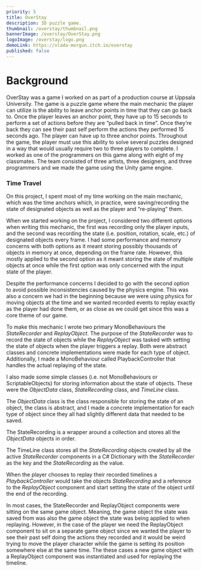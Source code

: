 ```yaml
---
priority: 5
title: OverStay
description: 3D puzzle game.
thumbnail: /overstay/thumbnail.png
bannerImage: /overstay/OverStay.png
logoImage: /overstay/logo.png
demoLink: https://vlada-morgun.itch.io/overstay
published: false
---
```


# Background

OverStay was a game I worked on as part of a production course at Uppsala University. The game is a puzzle game where the main mechanic the player can utilize is the
ability to leave anchor points in time that they can go back to. Once the
player leaves an anchor point, they have up to 15 seconds to perform a set of
actions before they are “pulled back in time”. Once they’re back they can see
their past self perform the actions they performed 15 seconds ago. The player
can have up to three anchor points. Throughout the game, the player must use this ability to solve several puzzles designed in a way that would usually require two to three players to complete. I worked as one of the programmers on this game along with eight of my classmates. The team consisted of three artists, three designers, and three programmers and we made the game using the Unity game engine.

### Time Travel

On this project, I spent most of my time working on the main mechanic, which was the
time anchors which, in practice, were saving/recording the state of designated
objects as well as the player and “re-playing” them.

When we started working on the project, I considered two different options when writing this mechanic, the first was recording only the player inputs, and the second
was recording the state (i.e. position, rotation, scale, etc.) of designated objects every frame. I had some performance and memory concerns with both options as it meant storing possibly thousands of objects in memory at once, depending on the frame rate. However, this mostly applied to the second option as it meant storing the state of multiple objects at once while the first option was only concerned with the input state of the player.

Despite the performance concerns I decided to go with the second option to avoid possible inconsistencies caused by the physics engine. This was also a concern we had in the beginning because we were using physics for moving objects at the time and
we wanted recorded events to replay exactly as the player had done them, or as
close as we could get since this was a core theme of our game.

To make this mechanic I wrote two primary MonoBehaviours the *StateRecorder* and *ReplayObject*. The purpose of the *StateRecorder* was to record the state of objects
while the *ReplayObject* was tasked with setting the state of objects when the player triggers a replay. Both were abstract classes and concrete implementations were made for each type of object. Additionally, I made a MonoBehaviour called PlaybackController that handles the actual replaying of the state.

I also made some simple classes (i.e. not MonoBehaviours or ScriptableObjects) for storing information about the state of objects. These were the *ObjectData* class, *StateRecording* class, and *TimeLine* class. 

The *ObjectData* class is the class responsible for storing the state of an object, the class is abstract, and I made a concrete implementation for each type of object since they all had slightly different data that needed to be saved. 

The StateRecording is a wrapper around a collection and stores all the *ObjectData* objects in order. 

The TimeLine class stores all the *StateRecording* objects created by all the active *StateRecorder* components in a C# Dictionary with the *StateRecorder* as the key and the *StateRecording* as the value.

When the player chooses to replay their recorded timelines a *PlaybackController* would take the objects *StateRecording* and a reference to the *ReplayObject* component and start setting the state of the object until the end of the recording. 

In most cases, the StateRecorder and ReplayObject components were sitting on the same game object. Meaning, the game object the state was saved from was also the game object the state was being applied to when replaying. However, in the case of the player we need the ReplayObject component to sit on a separate game object since we wanted the player to see their past self doing the actions they recorded and it would be weird trying to move the player character while the game is setting its position somewhere else at the same time. The these cases a new game object with a ReplayObject component was instantiated and used for replaying the timeline.